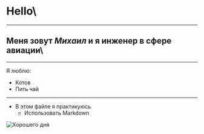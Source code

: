 # Hello\
---
## Меня зовут *Михаил* и я инженер  в сфере __авиации__\
---
Я люблю:
* Котов
* Пить чай
---
+ В этом файле я практикуюсь 
    + Использовать Markdown


![](https://sakiproducts.com/cdn/shop/articles/20230202120418-dibek-coffee-recipe-blog_1920x1080.webp?v=1694506959 "Хорошего дня")